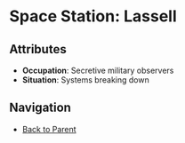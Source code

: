 # Space Station: Lassell

## Attributes
- **Occupation**: Secretive military observers
- **Situation**: Systems breaking down


## Navigation
- [Back to Parent](../)
